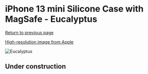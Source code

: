 # iPhone 13 mini Silicone Case with MagSafe - Eucalyptus

[Return to previous page](/iphone_13)

[High-resolution image from Apple](https://store.storeimages.cdn-apple.com/8756/as-images.apple.com/is/MN5Y3?wid=4500&hei=4500&fmt=png)

<div style="width: 500px"><img src="/everyphone/MN5Y3.png" alt="Eucalyptus"></div>

## Under construction
